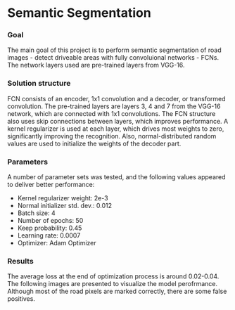 # Semantic Segmentation
### Goal
The main goal of this project is to perform semantic segmentation of road images - detect driveable areas with fully convoluional networks - FCNs. The network layers used are pre-trained layers from VGG-16.

### Solution structure

FCN consists of an encoder, 1x1 convolution and a decoder, or transformed convolution. The pre-trained layers are layers 3, 4 and 7 from the VGG-16 network, which are connected with 1x1 convolutions. The FCN structure also uses skip connections between layers, which improves performance. A kernel regularizer is used at each layer, which drives most weights to zero, significantly improving the recognition. Also, normal-distributed random values are used to initialize the weights of the decoder part.

### Parameters

A number of parameter sets was tested, and the following values appeared to deliver better performance:
- Kernel regularizer weight: 2e-3
- Normal initializer std. dev.: 0.012
- Batch size: 4
- Number of epochs: 50
- Keep probability: 0.45
- Learning rate: 0.0007
- Optimizer: Adam Optimizer

### Results

The average loss at the end of optimization process is around 0.02-0.04.
The following images are presented to visualize the model perofrmance. Although most of the road pixels are marked correctly, there are some false positives.
